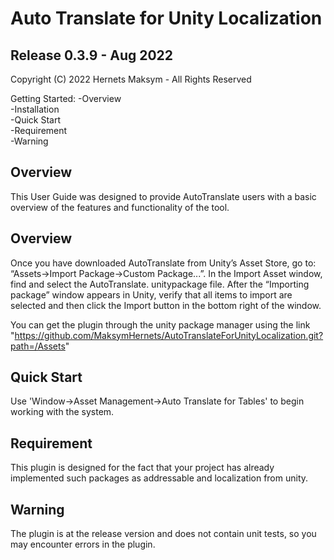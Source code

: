 # Auto Translate for Unity Localization
## Release 0.3.9 - Aug 2022
Copyright (C) 2022 Hernets Maksym - All Rights Reserved

Getting Started:
-Overview  
-Installation  
-Quick Start  
-Requirement  
-Warning  

## Overview
This User Guide was designed to provide AutoTranslate users with a basic overview of the features and functionality of the tool.

## Overview
Once you have downloaded AutoTranslate from Unity’s Asset Store, go to: “Assets->Import Package->Custom Package...”. In the Import Asset window, find and select the AutoTranslate. unitypackage file. After the “Importing package” window appears in Unity, verify that all items to import are selected and then click the Import button in the bottom right of the window.

You can get the plugin through the unity package manager using the link   
"https://github.com/MaksymHernets/AutoTranslateForUnityLocalization.git?path=/Assets"

## Quick Start
Use 'Window->Asset Management->Auto Translate for Tables' to begin working with the system.

## Requirement
This plugin is designed for the fact that your project has already implemented such packages as addressable and localization from unity.

## Warning
The plugin is at the release version and does not contain unit tests, so you may encounter errors in the plugin.






